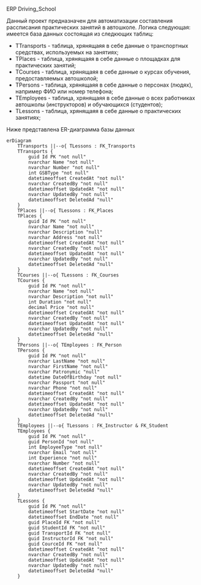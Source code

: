 ERP Driving_School

Данный проект предназначен для автоматизации составления рассписания практических занятий в автошколе.
Логика следующая: имеется база данных состоящая из следкющих таблиц:
  - TTransports - таблица, хрянящаяя в себе данные о транспортных средствах, используемых на занятиях;
  - TPlaces - таблица, хрянящаяя в себе данные о площадках для практических занятий;
  - TCourses - таблица, хрянящаяя в себе данные о курсах обучения, предоставляемых автошколой;
  - TPersons - таблица, хрянящаяя в себе данные о персонах (людях), например ФИО или номер телефона;
  - TEmployees - таблица, хрянящаяя в себе данные о всех работниках автошколы (инструкторов) и обучающихся (студентов);
  - TLessons - таблица, хрянящаяя в себе данные о практических занятиях;


Ниже представлена ER-диаграмма базы данных
```mermaid
erDiagram
    TTransports ||--o{ TLessons : FK_Transports
    TTransports {
        guid Id PK "not null"
        nvarchar Name "not null"
        nvarchar Number "not null"
        int GSBType "not null"
        datetimeoffset CreatedAt "not null"
        nvarchar CreatedBy "not null"
        datetimeoffset UpdatedAt "not null"
        nvarchar UpdatedBy "not null"
        datetimeoffset DeletedAd "null"
    }
    TPlaces ||--o{ TLessons : FK_Places
    TPlaces {
        guid Id PK "not null"
        nvarchar Name "not null"
        nvarchar Description "null"
        nvarchar Address "not null"
        datetimeoffset CreatedAt "not null"
        nvarchar CreatedBy "not null"
        datetimeoffset UpdatedAt "not null"
        nvarchar UpdatedBy "not null"
        datetimeoffset DeletedAd "null"
    }
    TCourses ||--o{ TLessons : FK_Courses
    TCourses {
        guid Id PK "not null"
        nvarchar Name "not null"
        nvarchar Description "not null"
        int Duration "not null"
        decimal Price "not null"
        datetimeoffset CreatedAt "not null"
        nvarchar CreatedBy "not null"
        datetimeoffset UpdatedAt "not null"
        nvarchar UpdatedBy "not null"
        datetimeoffset DeletedAd "null"
    }
    TPersons ||--o{ TEmployees : FK_Person
    TPersons {
        guid Id PK "not null"
        nvarchar LastName "not null"
        nvarchar FirstName "not null"
        nvarchar Patronymic "null"
        datetime DateOfBirthday "not null"
        nvarchar Passport "not null"
        nvarchar Phone "not null"
        datetimeoffset CreatedAt "not null"
        nvarchar CreatedBy "not null"
        datetimeoffset UpdatedAt "not null"
        nvarchar UpdatedBy "not null"
        datetimeoffset DeletedAd "null"
    }
    TEmployees ||--o{ TLessons : FK_Instructor & FK_Student
    TEmployees {
        guid Id PK "not null"
        guid PersonId "not null"
        int EmployeeType "not null"
        nvarchar Email "not null"
        int Experience "not null"
        nvarchar Number "not null"
        datetimeoffset CreatedAt "not null"
        nvarchar CreatedBy "not null"
        datetimeoffset UpdatedAt "not null"
        nvarchar UpdatedBy "not null"
        datetimeoffset DeletedAd "null"
    }
    TLessons {
        guid Id PK "not null"
        datetimeoffset StartDate "not null"
        datetimeoffset EndDate "not null"
        guid PlaceId FK "not null"
        guid StudentId FK "not null"
        guid TransportId FK "not null"
        guid InstructorId FK "not null"
        guid CourceId FK "not null"
        datetimeoffset CreatedAt "not null"
        nvarchar CreatedBy "not null"
        datetimeoffset UpdatedAt "not null"
        nvarchar UpdatedBy "not null"
        datetimeoffset DeletedAd "null"
    }
```
